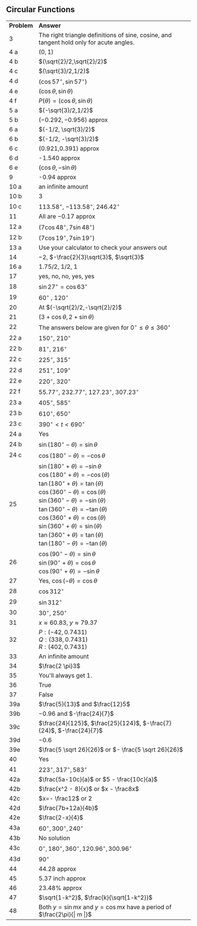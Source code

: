 
## Circular Functions

|||
|-------|------|
|**Problem**|**Answer**|
3|The right triangle definitions of sine, cosine, and tangent hold only for acute angles.
4 a|$(0,1)$
4 b|$(\sqrt{2}/2,\sqrt{2}/2)$
4 c|$(\sqrt{3}/2,1/2)$
4 d|$(\cos 57^\circ, \sin 57^\circ)$
4 e|$(\cos \theta, \sin \theta)$
4 f|$P(\theta) = (\cos \theta, \sin \theta)$
5 a|$(-\sqrt{3}/2,1/2)$
5 b|$(−0.292,−0.956)$ approx
6 a|$(-1/2, \sqrt{3}/2)$
6 b|$(-1/2, -\sqrt{3}/2)$
6 c|(0.921,0.391) approx
6 d|-1.540 approx
6 e|$(\cos \theta, -\sin \theta)$
9|-0.94 approx
10 a|an infinite amount
10 b|3
10 c|$113.58^\circ$, $-113.58^\circ$, $246.42^\circ$
11|All are −0.17 approx
12 a|$(7\cos 48^\circ, 7\sin 48^\circ)$
12 b|$(7\cos 19^\circ, 7\sin 19^\circ)$
13 a|Use your calculator to check your answers out
14|$-2$, $-\frac{2}{3}\sqrt{3}$, $\sqrt{3}$
16 a|$1.75/2$, $1/2$, $1$
17|yes, no, no, yes, yes
18|$\sin 27^\circ = \cos 63^\circ$
19|$60^\circ$ , $120^\circ$
20|At $(-\sqrt{2}/2,-\sqrt{2}/2)$
21|$(3 + \cos\theta, 2 + \sin\theta)$
22|The answers below are given for $0^\circ \leq \theta \leq 360^\circ$
22 a|$150^\circ$, $210^\circ$
22 b|$81^\circ$, $216^\circ$
22 c|$225^\circ$, $315^\circ$
22 d|$251^\circ$, $109^\circ$
22 e|$220^\circ$, $320^\circ$
22 f|$55.77^\circ$, $232.77^\circ$, $127.23^\circ$, $307.23^\circ$
23 a|$405^\circ$, $585^\circ$
23 b|$610^\circ$, $650^\circ$
23 c|$390^\circ \lt t \lt 690^\circ$
24 a|Yes
24 b|$\sin(180^\circ - \theta) = \sin \theta$
24 c|$\cos(180^\circ - \theta) = -\cos \theta$
25|$\sin(180^\circ + \theta) = -\sin\theta$<br> $\cos(180^\circ+\theta)=-\cos(\theta)$<br> $\tan(180^\circ + \theta)=\tan(\theta)$<br> $\cos(360^\circ - \theta) = \cos(\theta)$<br> $\sin(360^\circ - \theta) = -\sin(\theta)$<br> $\tan(360^\circ - \theta) = -\tan(\theta)$<br> $\cos(360^\circ + \theta) = \cos(\theta)$<br> $\sin(360^\circ + \theta) = \sin(\theta)$<br> $\tan(360^\circ + \theta) = \tan(\theta)$<br> $\tan(180^\circ - \theta)=-\tan(\theta)$
26|$\cos(90^\circ - \theta) = \sin \theta$<br> $\sin(90^\circ + \theta) = \cos \theta$<br> $\cos (90^\circ + \theta) = - \sin \theta$
27|Yes, $\cos(- \theta) = \cos \theta$
28|$\cos 312^\circ$
29|$\sin 312^\circ$
30|$30^\circ$, $250^\circ$|
31|$x \approx 60.83$, $y \approx 79.37$
32|$P: (-42, 0.7431)$<br>$Q: (338, 0.7431)$<br>$R: (402, 0.7431)$
33|An infinite amount
34|$\frac{2 \pi}3$
35|You'll always get 1.
36|True
37|False
39a|$\frac{5}{13}$ and $\frac{12}5$
39b|$-0.96$ and $-\frac{24}{7}$
39c|$\frac{24}{125}$, $\frac{25}{124}$, $-\frac{7}{24}$, $-\frac{24}{7}$
39d|$-0.6$
39e|$\frac{5 \sqrt 26}{26}$ or $- \frac{5 \sqrt 26}{26}$
40|Yes
41|$223^\circ, 317^\circ, 583^\circ$
42a|$\frac{5a-10c}{a}$ or $5 - \frac{10c}{a}$
42b|$\frac{x^2 - 8}{x}$ or $x - \frac8x$
42c|$x=- \frac12$ or $2$
42d|$\frac{7b+12a}{4b}$
42e|$\frac{2-x}{4}$
43a|$60^\circ, 300^\circ, 240^\circ$
43b|No solution
43c|$0^\circ, 180^\circ, 360^\circ, 120.96^\circ, 300.96^\circ$
43d|$90^\circ$
44|44.28 approx
45|5.37 inch approx
46|23.48% approx
47|$\sqrt{1-k^2}$, $\frac{k}{\sqrt{1-k^2}}$
48|Both $y=\sin{mx}$ and $y=\cos{mx}$ have a period of $\frac{2\pi}{\| m \|}$



[//]:#$\theta$|$30^\circ$|$45^\circ$|$60^\circ$|$315^\circ$|$-210^\circ$
[//]:#--------|----------|----------|----------|-----------|------------
[//]:#$\sin\theta$|$1/2$|$\sqrt{2}/2$|$\sqrt{3}/2$|$-\sqrt{2}/2$|$1/2$
[//]:#$\cos\theta$|$\sqrt{3}/2$|$\sqrt{2}/2$|$1/2$|$\sqrt{2}/2$|$-\sqrt{3}/2$
[//]:#$\tan\theta$|$\sqrt{3}/3$|1|$\sqrt{3}$|$1$|$-\sqrt{3}/3$

[//]:#$\theta$|$210^\circ$|$-315^\circ$|$150^\circ$|$240^\circ$
[//]:#--------|----------|----------|----------|-----------|------------
[//]:#$\sin\theta$|$-1/2$|$\sqrt{2}/2$|1/2|$-\sqrt{3}/2$
[//]:#$\cos\theta$|$-\sqrt{3}/2$|$\sqrt{2}/2$|$-\sqrt{3}/2$|$-1/2$
[//]:#$\tan\theta$|$\sqrt{3}/3$|1|$-\sqrt{3}/3$|$\sqrt{3}$

